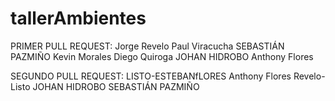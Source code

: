 # tallerAmbientes
PRIMER PULL REQUEST: 
Jorge Revelo
Paul Viracucha
SEBASTIÁN PAZMIÑO
Kevin Morales
Diego Quiroga
JOHAN HIDROBO
Anthony Flores

SEGUNDO PULL REQUEST:
LISTO-ESTEBANfLORES
Anthony Flores
Revelo-Listo
JOHAN HIDROBO
SEBASTIÁN PAZMIÑO
